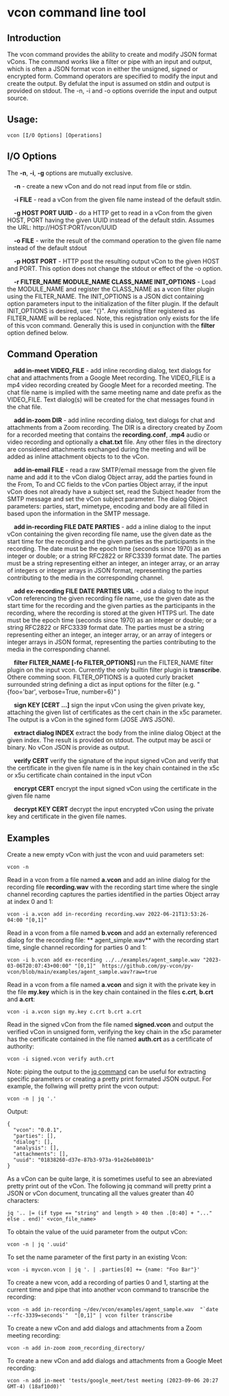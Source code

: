 # vcon command line tool

## Introduction
The vcon command provides the ability to create and modify JSON format vCons.  The command works like a filter or pipe with an input and output, which is often a JSON format vcon in either the unsigned, signed or encrypted form.  Command operators are specified to modify the input and create the output.  By defulat the input is assumed on stdin and output is provided on stdout.  The -n, -i and -o options override the input and output source.

## Usage:

```
vcon [I/O Options] [Operations]

```

## I/O Options

The **-n**, **-i**, **-g** options are mutually exclusive.

&nbsp;&nbsp;&nbsp;&nbsp;**-n** - create a new vCon and do not read input from file or stdin.

&nbsp;&nbsp;&nbsp;&nbsp;**-i FILE** - read a vCon from the given file name instead of the default stdin.

&nbsp;&nbsp;&nbsp;&nbsp;**-g HOST PORT UUID** - do a HTTP get to read in a vCon from the given HOST, PORT having the given UUID instead of the default stdin.  Assumes the URL: http://HOST:PORT/vcon/UUID


&nbsp;&nbsp;&nbsp;&nbsp;**-o FILE** - write the result of the command operation to the given file name instead of the default stdout

&nbsp;&nbsp;&nbsp;&nbsp;**-p HOST PORT** - HTTP post the resulting output vCon to the given HOST and PORT.  This option does not change the stdout or effect of the -o option.

&nbsp;&nbsp;&nbsp;&nbsp;**-r FILTER_NAME MODULE_NAME CLASS_NAME INIT_OPTIONS** - Load the MODULE_NAME and register the CLASS_NAME as a vcon filter plugin using the FILTER_NAME.  The INIT_OPTIONS is a JSON dict containing option parameters input to the initialization of the filter plugin.  If the default INIT_OPTIONS is desired, use: "{}".  Any existing filter registered as FILTER_NAME will be replaced.  Note, this registration only exists for the life of this vcon command.  Generally this is used in conjunction with the **filter** option defined below.

## Command Operation

&nbsp;&nbsp;&nbsp;&nbsp;**add in-meet VIDEO_FILE** - add inline recording dialog, text dialogs for chat and attachments from a Google Meet recording.  The VIDEO_FILE is a mp4 video recording created by Google Meet for a recorded meeting.  The chat file name is implied with the same meeting name and date prefix as the VIDEO_FILE.  Text dialog(s) will be created for the chat messages found in the chat file.

&nbsp;&nbsp;&nbsp;&nbsp;**add in-zoom DIR** - add inline recording dialog, text dialogs for chat and attachments from a Zoom recording.  The DIR is a directory created by Zoom for a recorded meeting that contains the **recording.conf**, **.mp4** audio or video recording and optionally a **chat.txt** file.  Any other files in the directory are considered attachments exchanged during the meeting and will be added as inline attachment objects to to the vCon.

&nbsp;&nbsp;&nbsp;&nbsp;**add in-email FILE** - read a raw SMTP/email message from the given file name and add it to the vCon dialog Object array, add the parties found in the From, To and CC fields to the vCon parties Object array, if the input vCon does not already have a subject set, read the Subject header from the SMTP message and set the vCon subject parameter.  The dialog Object parameters: parties, start, mimetype, encoding and body are all filled in based upon the information in the SMTP message.

&nbsp;&nbsp;&nbsp;&nbsp;**add in-recording FILE DATE PARTIES** - add a inline dialog to the input vCon containing the given recording file name, use the given date as the start time for the recording and the given parties as the participants in the recording.  The date must be the epoch time (seconds since 1970) as an integer or double; or a string RFC2822 or RFC3339 format date. The parties must be a string representing either an integer, an integer array, or an array of integers or integer arrays in JSON format, representing the parties contributing to the media in the corresponding channel.


&nbsp;&nbsp;&nbsp;&nbsp;**add ex-recording FILE DATE PARTIES URL** - add a dialog to the input vCon referencing the given recording file name, use the given date as the start time for the recording and the given parties as the participants in the recording, where the recording is stored at the given HTTPS url.  The date must be the epoch time (seconds since 1970) as an integer or double; or a string RFC2822 or RFC3339 format date. The parties must be a string representing either an integer, an integer array, or an array of integers or integer arrays in JSON format, representing the parties contributing to the media in the corresponding channel.

&nbsp;&nbsp;&nbsp;&nbsp;**filter FILTER_NAME [-fo FILTER_OPTIONS]** run the FILTER_NAME filter plugin on the input vcon.  Currently the only builtin filter plugin is **transcribe**.  Othere comming soon.  FILTER_OPTIONS is a quoted curly bracket surrounded string defining a dict as input options for the filter (e.g. "{foo='bar', verbose=True, number=6}" )



&nbsp;&nbsp;&nbsp;&nbsp;**sign KEY [CERT ...]** sign the input vCon using the given private key, attaching the given list of certificates as the cert chain in the x5c parameter.  The output is a vCon in the sgined form (JOSE JWS JSON).

&nbsp;&nbsp;&nbsp;&nbsp;**extract dialog INDEX** extract the body from the inline dialog Object at the given index.  The result is provided on stdout.  The output may be ascii or binary.  No vCon JSON is provide as output.

&nbsp;&nbsp;&nbsp;&nbsp;**verify CERT** verify the signature of the input signed vCon and verify that the certificate in the given file name is in the key chain contained in the x5c or x5u certificate chain contained in the input vCon

&nbsp;&nbsp;&nbsp;&nbsp;**encrypt CERT** encrypt the input signed vCon using the certificate in the given file name

&nbsp;&nbsp;&nbsp;&nbsp;**decrypt KEY CERT** decrypt the input encrypted vCon using the private key and certificate in the given file names.

## Examples

Create a new empty vCon with just the vcon and uuid parameters set:

    vcon -n

Read in a vcon from a file named **a.vcon** and add an inline dialog for the recording file **recording.wav** with the recording start time where the single channel recording captures the parties identified in the parties Object array at index 0 and 1:

    vcon -i a.vcon add in-recording recording.wav 2022-06-21T13:53:26-04:00 "[0,1]"

Read in a vcon from a file named **b.vcon** and add an externally referenced dialog for the recording file: ** agent_simple.wav** with the recording start time, single channel recording for parties 0 and 1:

    vcon -i b.vcon add ex-recording ../../examples/agent_sample.wav "2023-03-06T20:07:43+00:00" "[0,1]"  https://github.com/py-vcon/py-vcon/blob/main/examples/agent_sample.wav?raw=true

Read in a vcon from a file named **a.vcon** and sign it with the private key in the file **my.key** which is in the key chain contained in the files **c.crt**, **b.crt** and **a.crt**:

    vcon -i a.vcon sign my.key c.crt b.crt a.crt

Read in the signed vCon from the file named **signed.vcon** and output the verified vCon in unsigned form, verifying the key chain in the x5c parameter has the certificate contained in the file named **auth.crt** as a certificate of authority:

    vcon -i signed.vcon verify auth.crt

Note: piping the output to the [jq command](https://jqlang.github.io/jq/manual/) can be useful for extracting specific parameters or creating a pretty print formated JSON output.  For example, the follwing will pretty print the vcon output:

    vcon -n | jq '.'

Output:

    {
      "vcon": "0.0.1",
      "parties": [],
      "dialog": [],
      "analysis": [],
      "attachments": [],
      "uuid": "01838260-d37e-87b3-973a-91e26eb8001b"
    }

As a vCon can be quite large, it is sometimes useful to see an abreviated pretty print out of the vCon.
The following jq command will pretty print a JSON or vCon document, truncating all the values greater than 40 characters:

    jq '.. |= (if type == "string" and length > 40 then .[0:40] + "..." else . end)' <vcon_file_name>

To obtain the value of the uuid parameter from the output vCon:

    vcon -n | jq '.uuid'

To set the name parameter of the first party in an existing Vcon:

    vcon -i myvcon.vcon | jq '. | .parties[0] += {name: "Foo Bar"}'

To create a new vcon, add a recording of parties 0 and 1, starting at the current time and pipe that into another vcon command to transcribe the recording:

    vcon -n add in-recording ~/dev/vcon/examples/agent_sample.wav  "`date --rfc-3339=seconds`"  "[0,1]" | vcon filter transcribe

To create a new vCon and add dialogs and attachments from a Zoom meeting recording:

    vcon -n add in-zoom zoom_recording_directory/

To create a new vCon and add dialogs and attachments from a Google Meet recording:

    vcon -n add in-meet 'tests/google_meet/test meeting (2023-09-06 20:27 GMT-4) (18af10d0)' 

